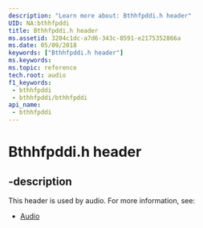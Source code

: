 ```yaml
---
description: "Learn more about: Bthhfpddi.h header"
UID: NA:bthhfpddi
title: Bthhfpddi.h header
ms.assetid: 3204c1dc-a7d6-343c-8591-e2175352866a
ms.date: 05/09/2018
keywords: ["Bthhfpddi.h header"]
ms.keywords: 
ms.topic: reference
tech.root: audio
f1_keywords:
 - bthhfpddi
 - bthhfpddi/bthhfpddi
api_name:
 - bthhfpddi
---
```


# Bthhfpddi.h header


## -description

This header is used by audio. For more information, see:

- [Audio](../_audio/index.md)

